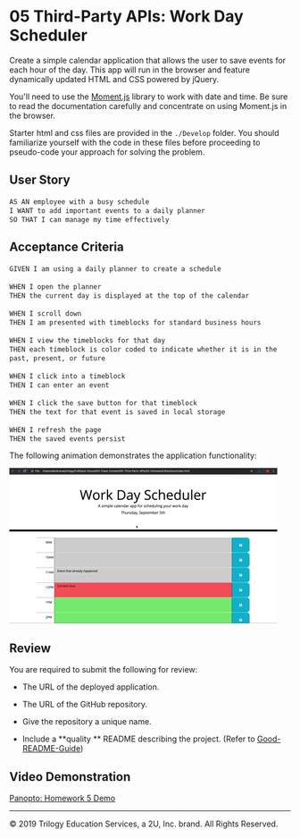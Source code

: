 # 05 Third-Party APIs: Work Day Scheduler

Create a simple calendar application that allows the user to save events for each hour of the day. This app will run in the browser and feature dynamically updated HTML and CSS powered by jQuery.

You'll need to use the [Moment.js](https://momentjs.com/) library to work with date and time. Be sure to read the documentation carefully and concentrate on using Moment.js in the browser.

Starter html and css files are provided in the `./Develop` folder. You should familiarize yourself with the code in these files before proceeding to pseudo-code your approach for solving the problem.

## User Story

```
AS AN employee with a busy schedule
I WANT to add important events to a daily planner
SO THAT I can manage my time effectively
```

## Acceptance Criteria

```
GIVEN I am using a daily planner to create a schedule

WHEN I open the planner
THEN the current day is displayed at the top of the calendar

WHEN I scroll down
THEN I am presented with timeblocks for standard business hours

WHEN I view the timeblocks for that day
THEN each timeblock is color coded to indicate whether it is in the past, present, or future

WHEN I click into a timeblock
THEN I can enter an event

WHEN I click the save button for that timeblock
THEN the text for that event is saved in local storage

WHEN I refresh the page
THEN the saved events persist
```

The following animation demonstrates the application functionality:

![day planner demo](./Assets/05-third-party-apis-homework-demo.gif)

## Review

You are required to submit the following for review:

- The URL of the deployed application.

- The URL of the GitHub repository.

- Give the repository a unique name.
- Include a **quality ** README describing the project. (Refer to [Good-README-Guide](../../01-HTML-Git-CSS/04-Supplemental/Good-README-Guide/README.md))

## Video Demonstration

[Panopto: Homework 5 Demo](https://codingbootcamp.hosted.panopto.com/Panopto/Pages/Viewer.aspx?id=ffff8e7d-473b-41cf-8e04-ab8001730780)

---

© 2019 Trilogy Education Services, a 2U, Inc. brand. All Rights Reserved.
